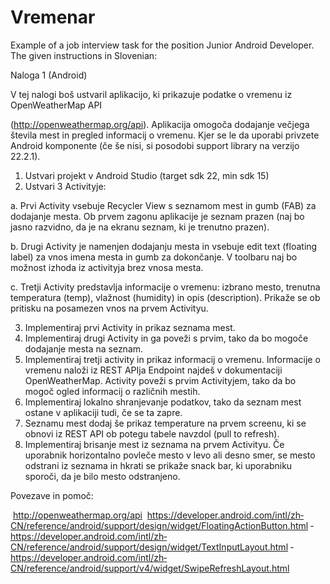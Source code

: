 # Vremenar

Example of a job interview task for the position Junior Android Developer.
The given instructions in Slovenian:

Naloga 1 (Android)

V tej nalogi boš ustvaril aplikacijo, ki prikazuje podatke o vremenu iz OpenWeatherMap API

(http://openweathermap.org/api). Aplikacija omogoča dodajanje večjega števila mest in pregled informacij o vremenu.
Kjer se le da uporabi privzete Android komponente (če še nisi, si posodobi support library na verzijo 22.2.1).

1. Ustvari projekt v Android Studio (target sdk 22, min sdk 15)
2. Ustvari 3 Activityje:

  a. Prvi Activity vsebuje Recycler View s seznamom mest in gumb (FAB) za
  dodajanje mesta. Ob prvem zagonu aplikacije je seznam prazen (naj bo jasno
  razvidno, da je na ekranu seznam, ki je trenutno prazen).

  b. Drugi Activity je namenjen dodajanju mesta in vsebuje edit text (floating label) za
  vnos imena mesta in gumb za dokončanje. V toolbaru naj bo možnost izhoda iz
  activityja brez vnosa mesta.
  
  c. Tretji Activity predstavlja informacije o vremenu: izbrano mesto, trenutna
  temperatura (temp), vlažnost (humidity) in opis (description). Prikaže se ob
  pritisku na posamezen vnos na prvem Activityu.

3. Implementiraj prvi Activity in prikaz seznama mest.
4. Implementiraj drugi Activity in ga poveži s prvim, tako da bo mogoče dodajanje mesta na seznam.
5. Implementiraj tretji activity in prikaz informacij o vremenu. Informacije o vremenu naloži iz REST APIja­ 
   Endpoint najdeš v dokumentaciji OpenWeatherMap. Activity poveži s prvim Activityjem, tako da bo mogoč ogled informacij o različnih mestih.
6. Implementiraj lokalno shranjevanje podatkov, tako da seznam mest ostane v aplikaciji tudi, če se ta zapre.
7. Seznamu mest dodaj še prikaz temperature na prvem screenu, ki se obnovi iz REST API ob potegu tabele navzdol (pull to refresh).
8. Implementiraj brisanje mest iz seznama na prvem Activityu. Če uporabnik horizontalno povleče mesto v levo ali desno smer, se mesto odstrani iz 
seznama in hkrati se prikaže snack bar, ki uporabniku sporoči, da je bilo mesto odstranjeno.

Povezave in pomoč:

­ http://openweathermap.org/api
­ https://developer.android.com/intl/zh­CN/reference/android/support/design/widget/FloatingActionButton.html
­ https://developer.android.com/intl/zh­CN/reference/android/support/design/widget/TextInputLayout.html
­ https://developer.android.com/intl/zh­CN/reference/android/support/v4/widget/SwipeRefreshLayout.html
